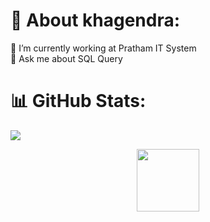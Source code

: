# 💫 About khagendra:
🔭 I’m currently working at Pratham IT System<br>💬 Ask me about SQL Query<br> 

# 📊 GitHub Stats:

![](https://nirzak-streak-stats.vercel.app/?user=Mr-Neupane&theme=dark&hide_border=true)<br/>


<p align="center">
<img src="https://media.giphy.com/media/WUlplcMpOCEmTGBtBW/giphy.gif" width="100">
</p>


